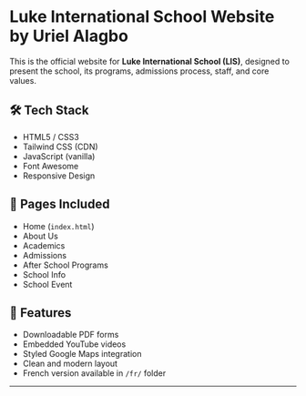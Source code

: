 # Luke International School Website by Uriel Alagbo

This is the official website for **Luke International School (LIS)**, designed to present the school, its programs, admissions process, staff, and core values.

## 🛠 Tech Stack

- HTML5 / CSS3  
- Tailwind CSS (CDN)  
- JavaScript (vanilla)  
- Font Awesome  
- Responsive Design  

## 📂 Pages Included

- Home (`index.html`)
- About Us
- Academics
- Admissions
- After School Programs
- School Info
- School Event

## 📄 Features

- Downloadable PDF forms
- Embedded YouTube videos
- Styled Google Maps integration
- Clean and modern layout
- French version available in `/fr/` folder

---

